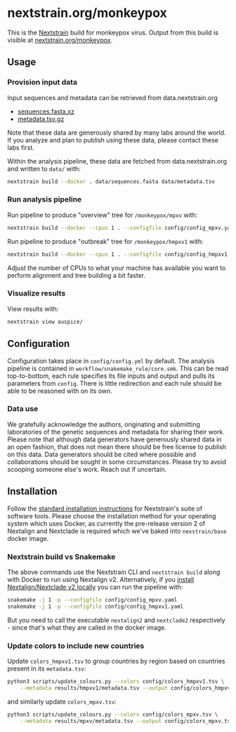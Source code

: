 # nextstrain.org/monkeypox

This is the [Nextstrain](https://nextstrain.org) build for monkeypox virus. Output from this build is visible at [nextstrain.org/monkeypox](https://nextstrain.org/monkeypox).

## Usage

### Provision input data

Input sequences and metadata can be retrieved from data.nextstrain.org

* [sequences.fasta.xz](https://data.nextstrain.org/files/workflows/monkeypox/sequences.fasta.xz)
* [metadata.tsv.gz](https://data.nextstrain.org/files/workflows/monkeypox/metadata.tsv.gz)

Note that these data are generously shared by many labs around the world.
If you analyze and plan to publish using these data, please contact these labs first.

Within the analysis pipeline, these data are fetched from data.nextstrain.org and written to `data/` with:

```bash
nextstrain build --docker . data/sequences.fasta data/metadata.tsv
```

### Run analysis pipeline

Run pipeline to produce "overview" tree for `/monkeypox/mpxv` with:

```bash
nextstrain build --docker --cpus 1 . --configfile config/config_mpxv.yaml
```

Run pipeline to produce "outbreak" tree for `/monkeypox/hmpxv1` with:

```bash
nextstrain build --docker --cpus 1 . --configfile config/config_hmpxv1.yaml
```

Adjust the number of CPUs to what your machine has available you want to perform alignment and tree building a bit faster.

### Visualize results

View results with:

```bash
nextstrain view auspice/
```

## Configuration

Configuration takes place in `config/config.yml` by default.
The analysis pipeline is contained in `workflow/snakemake_rule/core.smk`.
This can be read top-to-bottom, each rule specifies its file inputs and output and pulls its parameters from `config`.
There is little redirection and each rule should be able to be reasoned with on its own.

### Data use

We gratefully acknowledge the authors, originating and submitting laboratories of the genetic
sequences and metadata for sharing their work. Please note that although data generators have
generously shared data in an open fashion, that does not mean there should be free license to
publish on this data. Data generators should be cited where possible and collaborations should be
sought in some circumstances. Please try to avoid scooping someone else's work. Reach out if
uncertain.

## Installation

Follow the [standard installation instructions](https://docs.nextstrain.org/en/latest/install.html) for Nextstrain's suite of software tools.
Please choose the installation method for your operating system which uses Docker, as currently the pre-release version 2 of Nextalign and Nextclade is required which we've baked into `nexstrain/base` docker image.

### Nextstrain build vs Snakemake

The above commands use the Nextstrain CLI and `nextstrain build` along with Docker to run using Nextalign v2.
Alternatively, if you [install Nextalign/Nextclade v2 locally](github.com/nextstrain/nextclade/releases) you can run the pipeline with:

```bash
snakemake -j 1 -p --configfile config/config_mpxv.yaml
snakemake -j 1 -p --configfile config/config_hmpxv1.yaml
```

But you need to call the executable `nextalign2` and `nextclade2` respectively - since that's what they are called in the docker image.

### Update colors to include new countries

Update `colors_hmpxv1.tsv` to group countries by region based on countries present in its `metadata.tsv`:

```bash
python3 scripts/update_colours.py --colors config/colors_hmpxv1.tsv \
    --metadata results/hmpxv1/metadata.tsv --output config/colors_hmpxv1.tsv
```

and similarly update `colors_mpxv.tsv`:

```bash
python3 scripts/update_colours.py --colors config/colors_mpxv.tsv \
    --metadata results/mpxv/metadata.tsv --output config/colors_mpxv.tsv
```

